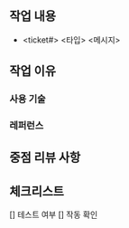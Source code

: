 ## 작업 내용
- <ticket#> <타입> <메시지>

## 작업 이유

### 사용 기술

### 레퍼런스

## 중점 리뷰 사항

## 체크리스트
[] 테스트 여부
[] 작동 확인